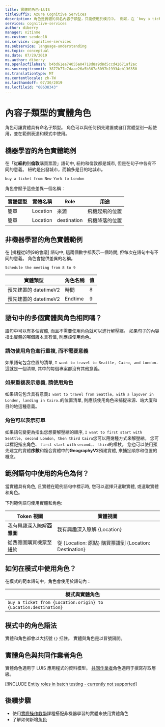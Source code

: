 ```yaml
---
title: 實體的角色-LUIS
titleSuffix: Azure Cognitive Services
description: 角色是實體的具名內容子類型，只能使用於模式中。 例如，在 `buy a ticket from New York to London` 語句中，紐約和倫敦都是城市，但是在句子中各有不同的意義。 紐約是出發城市，而輪多是目的地城市。
services: cognitive-services
author: diberry
manager: nitinme
ms.custom: seodec18
ms.service: cognitive-services
ms.subservice: language-understanding
ms.topic: conceptual
ms.date: 07/29/2019
ms.author: diberry
ms.openlocfilehash: b4bd61ea74055a04718d8a9d8d5ccd42671af2ac
ms.sourcegitcommit: 3877b77e7daae26a5b367a5097b19934eb136350
ms.translationtype: MT
ms.contentlocale: zh-TW
ms.lasthandoff: 07/30/2019
ms.locfileid: "68638343"
---
```

# <a name="entity-roles-for-contextual-subtypes"></a>內容子類型的實體角色

角色可讓實體具有命名子類型。 角色可以與任何預先建置或自訂實體型別一起使用，並在範例表達和模式中使用。 

<a name="example-role-for-entities"></a>
<a name="roles-with-prebuilt-entities"></a>

## <a name="machine-learned-entity-example-of-roles"></a>機器學習的角色實體範例

在「從**紐約**到**倫敦**購買票證」語句中, 紐約和倫敦都是城市, 但是在句子中各有不同的意義。 紐約是出發城市，而輪多是目的地城市。 

```
buy a ticket from New York to London
```

角色會賦予這些差異一個名稱：

|實體類型|實體名稱|Role|用途|
|--|--|--|--|
|簡單|Location|來源|飛機起飛的位置|
|簡單|Location|destination|飛機降落的位置|

## <a name="non-machine-learned-entity-example-of-roles"></a>非機器學習的角色實體範例

在 [排程從8到9的會議] 語句中, 這兩個數字都表示一個時間, 但每次在語句中有不同的意義。 角色會提供差異的名稱。 

```
Schedule the meeting from 8 to 9
```

|實體類型|角色名稱|值|
|--|--|--|
|預先建置的 datetimeV2|時間|8|
|預先建置的 datetimeV2|Endtime|9|

## <a name="are-multiple-entities-in-an-utterance-the-same-thing-as-roles"></a>語句中的多個實體與角色相同嗎？ 

語句中可以有多個實體, 而且不需要使用角色就可以進行解壓縮。 如果句子的內容指出實體的哪個版本具有值, 則應該使用角色。 

### <a name="dont-use-roles-for-duplicates-without-meaning"></a>請勿使用角色進行重複, 而不需要意義

如果語句包含位置的清單, `I want to travel to Seattle, Cairo, and London.`這就是一個清單, 其中的每個專案都沒有其他意義。 

### <a name="use-roles-if-duplicates-indicate-meaning"></a>如果重複表示意義, 請使用角色

如果語句包含具有意義`I want to travel from Seattle, with a layover in Londen, landing in Cairo.`的位置清單, 則應該使用角色來捕捉來源、站大廈和目的地這種意義。

### <a name="roles-can-indicate-order"></a>角色可以表示訂單

如果語句變更為指出您想要解壓縮的順序, `I want to first start with Seattle, second London, then third Cairo`您可以用幾種方式來解壓縮。 您可以標記指出角色、 `first start with` `second`、、 `third`的權杖。 您也可以使用預先建立的實體**序數**和複合實體中的**GeographyV2**預建實體, 來捕捉順序和位置的概念。 

## <a name="how-are-roles-used-in-example-utterances"></a>範例語句中使用的角色為何？

當實體具有角色, 且實體在範例語句中標示時, 您可以選擇只選取實體, 或選取實體和角色。 

下列範例語句使用實體和角色:

|Token 視圖|實體視圖|
|--|--|
|我有興趣深入瞭解**西雅圖**|我有興趣深入瞭解 {Location}|
|從西雅圖購買機票至紐約|從 {Location: 原點} 購買票證到 {Location: Destination}|

## <a name="how-are-roles-used-in-patterns"></a>如何在模式中使用角色？
在模式的範本語句中，角色會使用於語句內： 

|模式與實體角色|
|--|
|`buy a ticket from {Location:origin} to {Location:destination}`|


## <a name="role-syntax-in-patterns"></a>模式中的角色語法
實體和角色都會以大括號 `{}` 括住。 實體與角色是以冒號隔開。 

## <a name="entity-roles-versus-collaborator-roles"></a>實體角色與共同作業者角色

實體角色適用于 LUIS 應用程式的資料模型。 [共同作業者](luis-concept-collaborator.md)角色適用于撰寫存取層級。 

[!INCLUDE [Entity roles in batch testing - currently not supported](../../../includes/cognitive-services-luis-roles-not-supported-in-batch-testing.md)]

## <a name="next-steps"></a>後續步驟

* 使用[實際操作教學](tutorial-entity-roles.md)課程搭配非機器學習的實體來使用實體角色
* 了解如何新增[角色](luis-how-to-add-entities.md#add-a-role-to-pattern-based-entity)
